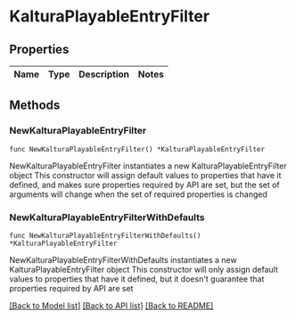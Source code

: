 # KalturaPlayableEntryFilter

## Properties

Name | Type | Description | Notes
------------ | ------------- | ------------- | -------------

## Methods

### NewKalturaPlayableEntryFilter

`func NewKalturaPlayableEntryFilter() *KalturaPlayableEntryFilter`

NewKalturaPlayableEntryFilter instantiates a new KalturaPlayableEntryFilter object
This constructor will assign default values to properties that have it defined,
and makes sure properties required by API are set, but the set of arguments
will change when the set of required properties is changed

### NewKalturaPlayableEntryFilterWithDefaults

`func NewKalturaPlayableEntryFilterWithDefaults() *KalturaPlayableEntryFilter`

NewKalturaPlayableEntryFilterWithDefaults instantiates a new KalturaPlayableEntryFilter object
This constructor will only assign default values to properties that have it defined,
but it doesn't guarantee that properties required by API are set


[[Back to Model list]](../README.md#documentation-for-models) [[Back to API list]](../README.md#documentation-for-api-endpoints) [[Back to README]](../README.md)


